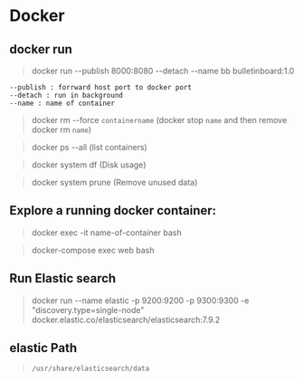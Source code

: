 # Docker

## docker run
> docker run --publish 8000:8080 --detach --name bb bulletinboard:1.0
```
--publish : forrward host port to docker port
--detach : run in background
--name : name of container
```
> docker rm --force `containername` (docker stop `name` and then remove docker rm `name`)

> docker ps --all (list containers)

> docker system df (Disk usage)

> docker system prune	(Remove unused data)
## Explore a running docker container:
>docker exec -it name-of-container bash

>docker-compose exec web bash

## Run Elastic search
> docker run --name elastic -p 9200:9200 -p 9300:9300 -e "discovery.type=single-node" docker.elastic.co/elasticsearch/elasticsearch:7.9.2

## elastic Path
> `/usr/share/elasticsearch/data`